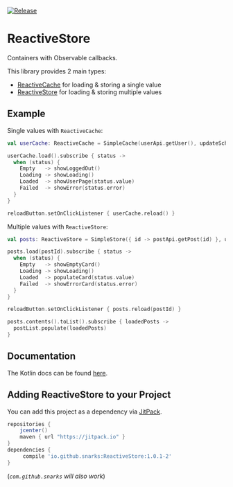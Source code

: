 [![Release](https://jitpack.io/v/snarks/ReactiveStore.svg)](https://jitpack.io/#snarks/RxProperty)

# ReactiveStore
Containers with Observable callbacks.

This library provides 2 main types:
- [ReactiveCache](https://snarks.github.io/ReactiveStore/kotlin-docs/1.0.1/io.github.snarks.reactivestore.caches/-reactive-cache/index.html)
  for loading & storing a single value
- [ReactiveStore](https://snarks.github.io/ReactiveStore/kotlin-docs/1.0.1/io.github.snarks.reactivestore.stores/-reactive-store/index.html)
  for loading & storing multiple values

## Example
Single values with `ReactiveCache`:
```kotlin
val userCache: ReactiveCache = SimpleCache(userApi.getUser(), updateScheduler = uiScheduler)

userCache.load().subscribe { status ->
  when (status) {
    Empty   -> showLoggedOut()
    Loading -> showLoading()
    Loaded  -> showUserPage(status.value)
    Failed  -> showError(status.error)
  }
}

reloadButton.setOnClickListener { userCache.reload() }
```

Multiple values with `ReactiveStore`:
```kotlin
val posts: ReactiveStore = SimpleStore({ id -> postApi.getPost(id) }, updateScheduler = uiScheduler)

posts.load(postId).subscribe { status ->
  when (status) {
    Empty   -> showEmptyCard()
    Loading -> showLoading()
    Loaded  -> populateCard(status.value)
    Failed  -> showErrorCard(status.error)
  }
}

reloadButton.setOnClickListener { posts.reload(postId) }

posts.contents().toList().subscribe { loadedPosts ->
  postList.populate(loadedPosts)
}
```

## Documentation
The Kotlin docs can be found [here](https://snarks.github.io/ReactiveStore/kotlin-docs/1.0.1/).

## Adding ReactiveStore to your Project
You can add this project as a dependency via [JitPack](https://jitpack.io/).

```gradle
repositories {
    jcenter()
    maven { url "https://jitpack.io" }
}
dependencies {
     compile 'io.github.snarks:ReactiveStore:1.0.1-2'
}
```
(_`com.github.snarks` will also work_)
